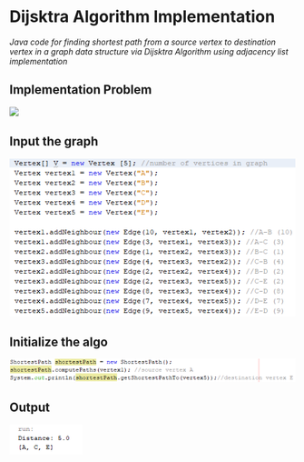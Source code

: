 # Dijsktra Algorithm Implementation

*Java code for finding shortest path from a source vertex to destination vertex in a graph data structure via Dijsktra Algorithm using adjacency list implementation*

## Implementation Problem
<img src="https://i.stack.imgur.com/7Tssz.png" >


##  Input the graph
![](images/Graph.PNG)

##  Initialize the algo
![](images/Input.PNG)

##  Output
![](images/Output.PNG)

